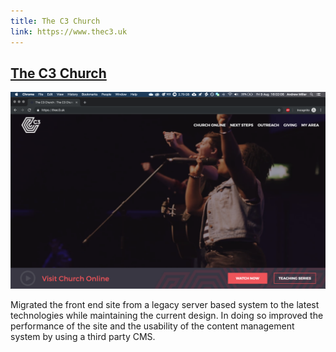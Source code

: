 ```yaml
---
title: The C3 Church
link: https://www.thec3.uk
---
```


## [The C3 Church]()

![thec3.uk](/uploads/2019/08/09/thec3uk.png)

Migrated the front end site from a legacy server based system to the latest technologies while maintaining the current design. In doing so improved the performance of the site and the usability of the content management system by using a third party CMS.
